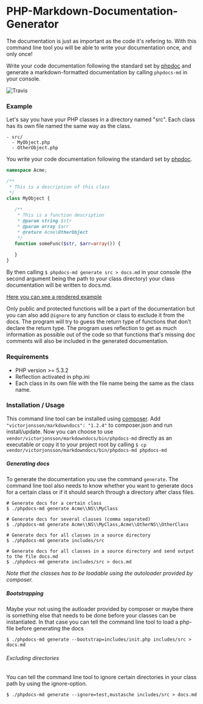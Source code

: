 # PHP-Markdown-Documentation-Generator

The documentation is just as important as the code it's refering to. With this command line tool 
you will be able to write your documentation once, and only once! 

Write your code documentation following the standard set by [phpdoc](http://www.phpdoc.org/) and generate a markdown-formatted
documentation by calling `phpdocs-md` in your console.

![Travis](https://travis-ci.org/victorjonsson/PHP-Markdown-Documentation-Generator.svg)

### Example

Let's say you have your PHP classes in a directory named "src". Each class has its own file named the same way as the class.

```
- src/
  - MyObject.php
  - OtherObject.php
```

You write your code documentation following the standard set by [phpdoc](http://www.phpdoc.org/). 

```php
namespace Acme;

/**
 * This is a description of this class
 */
class MyObject {
   
   /**
    * This is a function description
    * @param string $str
    * @param array $arr
    * @return Acme\OtherObject
    */
   function someFunc($str, $arr=array()) {
   
   }
}
```

By then calling `$ phpdocs-md generate src > docs.md` in your console (the second argument being the path
to your class directory) your class documentation will be written to docs.md.

[Here you can see a rendered example](https://github.com/victorjonsson/PHP-Markdown-Documentation-Generator/blob/master/docs.md)

Only public and protected functions will be a part of the documentation but you can also add `@ignore` to any function or class to exclude it from the docs. The program will try to guess the return type of functions that don't declare the return type. The program uses reflection to get as much information as possible out of the code so that functions that's missing doc comments will also be  included in the generated documentation.

### Requirements

- PHP version >= 5.3.2
- Reflection activated in php.ini
- Each class in its own file with the file name being the same as the class name.

### Installation / Usage

This command line tool can be installed using [composer](https://getcomposer.org/). Add `"victorjonsson/markdowndocs": "1.2.4"` to composer.json and run install/update. Now you can choose to use `vendor/victorjonsson/markdowndocs/bin/phpdocs-md` directly as an executable or copy it to your project root by calling `$ cp vendor/victorjonsson/markdowndocs/bin/phpdocs-md phpdocs-md`

##### Generating docs

To generate the documentation you use the command `generate`. The command line tool also needs to know whether you want to generate docs for a certain class or if it should search through a directory after class files.

```
# Generate docs for a certain class
$ ./phpdocs-md generate Acme\\NS\\MyClass 

# Generate docs for several classes (comma separated)
$ ./phpdocs-md generate Acme\\NS\\MyClass,Acme\\OtherNS\\OtherClass 

# Generate docs for all classes in a source directory
$ ./phpdocs-md generate includes/src

# Generate docs for all classes in a source directory and send output to the file docs.md
$ ./phpdocs-md generate includes/src > docs.md
```

*Note that the classes has to be loadable using the autoloader provided by composer.*

##### Bootstrapping 

Maybe your not using the autloader provided by composer or maybe there is something else that needs to be done before your classes can be instantiated. In that case you can tell the command line tool to load a php-file before generating the docs

`$ ./phpdocs-md generate --bootstrap=includes/init.php includes/src > docs.md`

######  Excluding directories

You can tell the command line tool to ignore certain directories in your class path by using the ignore-option.

`$ ./phpdocs-md generate --ignore=test,mustasche includes/src > docs.md`
